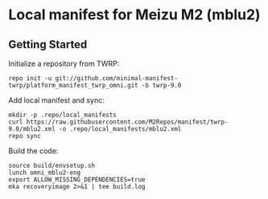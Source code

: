 Local manifest for Meizu M2 (mblu2)
===========================

Getting Started
---------------

Initialize a repository from TWRP:

	repo init -u git://github.com/minimal-manifest-twrp/platform_manifest_twrp_omni.git -b twrp-9.0
 
Add local manifest and sync:

	mkdir -p .repo/local_manifests
	curl https://raw.githubusercontent.com/M2Repos/manifest/twrp-9.0/mblu2.xml -o .repo/local_manifests/mblu2.xml
	repo sync
 
Build the code:

	source build/envsetup.sh
	lunch omni_mblu2-eng
	export ALLOW_MISSING_DEPENDENCIES=true
	mka recoveryimage 2>&1 | tee build.log
